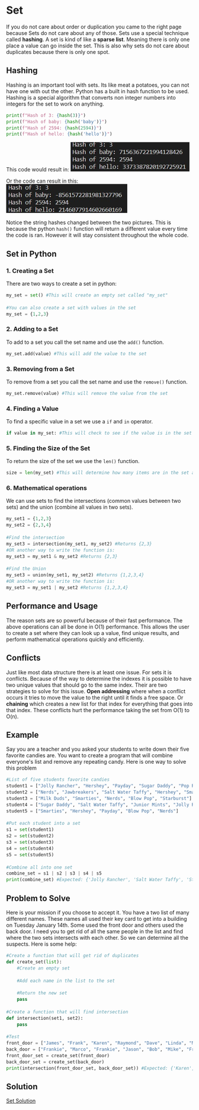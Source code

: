 # Set
If you do not care about order or duplication you came to the right page because Sets do not care about any of those. Sets use a special technique called **hashing**. A set is kind of like a **sparse list**. Meaning there is only one place a value can go inside the set. This is also why sets do not care about duplicates because there is only one spot. 

## Hashing
Hashing is an important tool with sets. Its like meat a potatoes, you can not have one with out the other. Python has a built in hash function to be used. Hashing is a special algorithm that converts non integer numbers into integers for the set to work on anything. 
```python
print(f"Hash of 3: {hash(3)}")
print(f"Hash of baby: {hash('baby')}")
print(f"Hash of 2594: {hash(2594)}")
print(f"Hash of hello: {hash('hello')}")
```
This code would result in:
![Hash_Code1](Picture/Hash_Code1.jpg)

Or the code can result in this:
![Hash_Code2](Picture/Hash_Code2.jpg)

Notice the string hashes changed between the two pictures. This is because the python `hash()` function will return a different value every time the code is ran. However it will stay consistent throughout the whole code. 

## Set in Python
### 1. Creating a Set
There are two ways to create a set in python:
```python
my_set = set() #This will create an empty set called "my_set"

#You can also create a set with values in the set
my_set = {1,2,3}
```
### 2. Adding to a Set
To add to a set you call the set name and use the `add()` function.
```Python
my_set.add(value) #This will add the value to the set
```
### 3. Removing from a Set
To remove from a set you call the set name and use the `remove()` function. 
```Python
my_set.remove(value) #This will remove the value from the set
```
### 4. Finding a Value
To find a specific value in a set we use a `if` and `in` operator.
```Python
if value in my_set: #This will check to see if the value is in the set
```
### 5. Finding the Size of the Set
To return the size of the set we use the `len()` function.
```Python
size = len(my_set) #This will determine how many items are in the set and save that value to the variable size
```
### 6. Mathematical operations
We can use sets to find the intersections (common values between two sets) and the union (combine all values in two sets).
```Python
my_set1 = {1,2,3}
my_set2 = {2,3,4}

#Find the intersection
my_set3 = intersection(my_set1, my_set2) #Returns {2,3}
#OR another way to write the function is:
my_set3 = my_set1 & my_set2 #Returns {2,3}

#Find the Union
my_set3 = union(my_set1, my_set2) #Returns {1,2,3,4}
#OR another way to write the function is:
my_set3 = my_set1 | my_set2 #Returns {1,2,3,4}
```
## Performance and Usage
The reason sets are so powerful because of their fast performance. The above operations can all be done in O(1) performance. This allows the user to create a set where they can look up a value, find unique results, and perform mathematical operations quickly and efficiently.

## Conflicts
Just like most data structure there is at least one issue. For sets it is conflicts. Because of the way to determine the indexes it is possible to have two unique values that should go to the same index. Their are two strategies to solve for this issue. **Open addressing** where when a conflict occurs it tries to move the value to the right until it finds a free space. Or **chaining** which creates a new list for that index for everything that goes into that index. These conflicts hurt the performance taking the set from O(1) to O(n).

## Example
Say you are a teacher and you asked your students to write down their five favorite candies are. You want to create a program that will combine everyone's list and remove any repeating candy. Here is one way to solve this problem
```python
#List of five students favorite candies
student1 = ["Jolly Rancher", "Hershey", "Payday", "Sugar Daddy", "Pop Rock"]
student2 = ["Nerds", "Jawbreakers", "Salt Water Taffy", "Hershey", "Smarties"]
student3 = ["Milk Duds", "Smarties", "Nerds", "Blow Pop", "Starburst"]
student4 = ["Sugar Daddy", "Salt Water Taffy", "Junior Mints", "Jolly Rancher", "Pop Rock"]
student5 = ["Smarties", "Hershey", "Payday", "Blow Pop", "Nerds"]

#Put each student into a set
s1 = set(student1)
s2 = set(student2)
s3 = set(student3)
s4 = set(student4)
s5 = set(student5)

#Combine all into one set
combine_set = s1 | s2 | s3 | s4 | s5
print(combine_set) #Expected: {'Jolly Rancher', 'Salt Water Taffy', 'Starburst', 'Pop Rock', 'Smarties', 'Payday', 'Jawbreakers', 'Nerds', 'Blow Pop', 'Sugar Daddy', 'Hershey', 'Milk Duds', 'Junior Mints'}
```
## Problem to Solve
Here is your mission if you choose to accept it. You have a two list of many different names. These names all used their key card to get into a building on Tuesday January 14th. Some used the front door and others used the back door. I need you to get rid of all the same people in the list and find where the two sets intersects with each other. So we can determine all the suspects. Here is some help: 
```python
#Create a function that will get rid of duplicates
def create_set(list):
    #Create an empty set
    
    #Add each name in the list to the set
    
    #Return the new set
    pass

#Create a function that will find intersection
def intersection(set1, set2):
    pass

#Test
front_door = ["James", "Frank", "Karen", "Raymond", "Dave", "Linda", "Matt", "Mathew", "Mark", "Luke", "Skywalker", "Stephanie", "Dave", "Fred", "Paul", "Raymond"]
back_door = ["Frankie", "Marco", "Frankie", "Jason", "Bob", "Mike", "Frankie", "Curtis", "Daisy", "Frankie", "Linda", "Karen", "Karen", "Ted", "Barney", "Ross"]
front_door_set = create_set(front_door)
back_door_set = create_set(back_door)
print(intersection(front_door_set, back_door_set)) #Expected: {'Karen', 'Linda'}
```
## Solution
[Set Solution](Python/set_prove.py)